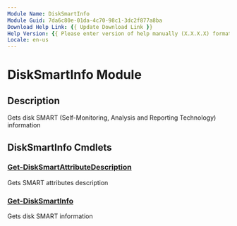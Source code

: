 ```yaml
---
Module Name: DiskSmartInfo
Module Guid: 7da6c80e-01da-4c70-98c1-3dc2f877a8ba
Download Help Link: {{ Update Download Link }}
Help Version: {{ Please enter version of help manually (X.X.X.X) format }}
Locale: en-us
---
```


# DiskSmartInfo Module
## Description
Gets disk SMART (Self-Monitoring, Analysis and Reporting Technology) information

## DiskSmartInfo Cmdlets
### [Get-DiskSmartAttributeDescription](Get-DiskSmartAttributeDescription.md)
Gets SMART attributes description

### [Get-DiskSmartInfo](Get-DiskSmartInfo.md)
Gets disk SMART information


